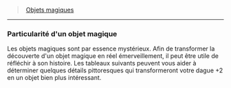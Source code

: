 ﻿---
!GenericItem
Name: Particularité d'un objet magique
Id: magicitems_hd.md#particularité-dun-objet-magique
ParentLink: magicitems_hd.md#objets-magiques
ParentName: Objets magiques
NameLevel: 3
Attributes: {}
AttributesDictionary: >+
  {}

---
> [Objets magiques](hd_magicitems.md)

---

### Particularité d'un objet magique

Les objets magiques sont par essence mystérieux. Afin de transformer la découverte d'un objet magique en réel émerveillement, il peut être utile de réfléchir à son histoire. Les tableaux suivants peuvent vous aider à déterminer quelques détails pittoresques qui transformeront votre dague +2 en un objet bien plus intéressant.


